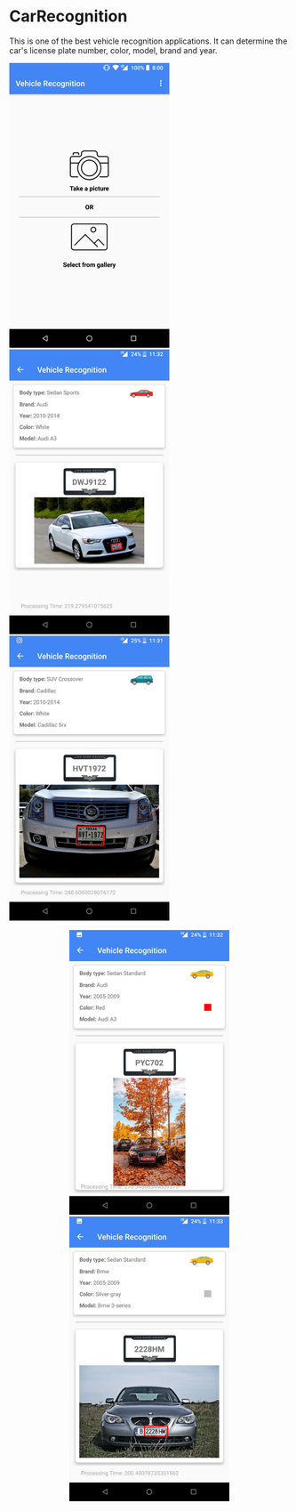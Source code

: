 # CarRecognition


This is one of the best vehicle recognition applications. It can determine the car's license plate number, color, model, brand and year.
      
<img src="screenshots/Screenshot_20190109-002106.png" alt="alt text" width="288" height="512">      <img src="screenshots/1.jpg?raw=true" alt="alt text" width="288" height="512">      <img src="screenshots/2.jpg?raw=true" alt="alt text" width="288" height="512">

<p align="center"><img src="screenshots/3.jpg" alt="alt text" width="288" height="512">      <img src="screenshots/4.jpg" alt="alt text" width="288" height="512"> </p>


